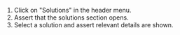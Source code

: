 1. Click on "Solutions" in the header menu.
2. Assert that the solutions section opens.
3. Select a solution and assert relevant details are shown.